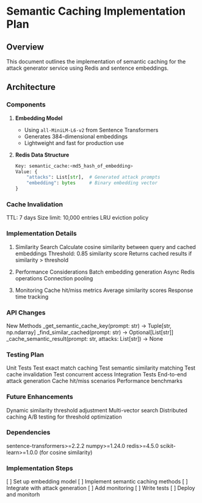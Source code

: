 # Semantic Caching Implementation Plan

## Overview
This document outlines the implementation of semantic caching for the attack generator service using Redis and sentence embeddings.

## Architecture

### Components
1. **Embedding Model**
   - Using `all-MiniLM-L6-v2` from Sentence Transformers
   - Generates 384-dimensional embeddings
   - Lightweight and fast for production use

2. **Redis Data Structure**
   ```python
   Key: semantic_cache:<md5_hash_of_embedding>
   Value: {
       "attacks": List[str],  # Generated attack prompts
       "embedding": bytes     # Binary embedding vector
   }

### Cache Invalidation
TTL: 7 days
Size limit: 10,000 entries
LRU eviction policy

### Implementation Details
1. Similarity Search
Calculate cosine similarity between query and cached embeddings
Threshold: 0.85 similarity score
Returns cached results if similarity > threshold

2. Performance Considerations
Batch embedding generation
Async Redis operations
Connection pooling

3. Monitoring
Cache hit/miss metrics
Average similarity scores
Response time tracking

### API Changes
New Methods
_get_semantic_cache_key(prompt: str) -> Tuple[str, np.ndarray]
_find_similar_cached(prompt: str) -> Optional[List[str]]
_cache_semantic_result(prompt: str, attacks: List[str]) -> None

### Testing Plan
Unit Tests
Test exact match caching
Test semantic similarity matching
Test cache invalidation
Test concurrent access
Integration Tests
End-to-end attack generation
Cache hit/miss scenarios
Performance benchmarks

### Future Enhancements
Dynamic similarity threshold adjustment
Multi-vector search
Distributed caching
A/B testing for threshold optimization

### Dependencies
sentence-transformers>=2.2.2
numpy>=1.24.0
redis>=4.5.0
scikit-learn>=1.0.0 (for cosine similarity)

### Implementation Steps
[ ] Set up embedding model
[ ] Implement semantic caching methods
[ ] Integrate with attack generation
[ ] Add monitoring
[ ] Write tests
[ ] Deploy and monitorh